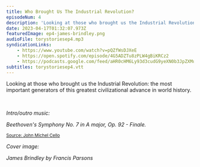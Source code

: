 ```yaml
---
title: Who Brought Us The Industrial Revolution?
episodeNum: 4
description: 'Looking at those who brought us the Industrial Revolution: the most important generators of this greatest civilizational advance in world history.'
date: 2023-04-17T01:32:07.973Z
featuredImage: ep4-james-brindley.png
audioFile: torystoriesep4.mp3
syndicationLinks:
    - https://www.youtube.com/watch?v=pQZfWsDJXeE
	- https://open.spotify.com/episode/4G5ADZTu8zPLW4gBiKRCz2
	- https://podcasts.google.com/feed/aHR0cHM6Ly93d3cudG9yeXN0b3JpZXMuc3RyZWFtL3Jzcy54bWw/episode/aHR0cHM6Ly93d3cudG9yeXN0b3JpZXMuc3RyZWFtL2VwaXNvZGVzL3doby1icm91Z2h0LXVzLXRoZS1pbmR1c3RyaWFsLXJldm9sdXRpb24?sa=X&ved=0CAUQkfYCahcKEwjgvfiqv9L-AhUAAAAAHQAAAAAQAg
subtitles: torystoriesep4.vtt
---
```


Looking at those who brought us the Industrial Revolution: the most important generators of this greatest civilizational advance in world history.

<br>

_Intro/outro music:_

_Beethoven's Symphony No. 7 in A major, Op. 92 - Finale._

<sup>[Source: John Michel Cello](https://commons.wikimedia.org/wiki/File:JOHN_MICHEL_CELLO-BEETHOVEN_SYMPHONY_7_Finale.ogg)</sup>

_Cover image:_

_James Brindley by Francis Parsons_
